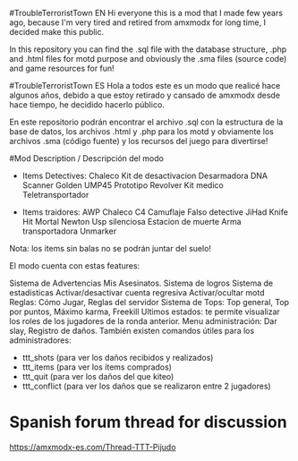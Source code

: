 #TroubleTerroristTown EN
Hi everyone this is a mod that I made few years ago, because I'm very tired and retired from amxmodx for long time, I decided make this public.

In this repository you can find the .sql file with the database structure, .php and .html files for motd purpose and obviously the .sma files (source code) and game resources for fun!

#TroubleTerroristTown ES
Hola a todos este es un modo que realicé hace algunos años, debido a que estoy retirado y cansado de amxmodx desde hace tiempo, he decidido hacerlo público.

En este repositorio podrán encontrar el archivo .sql con la estructura de la base de datos, los archivos .html y .php para los motd y obviamente los archivos .sma (código fuente) y los recursos del juego para divertirse!

#Mod Description / Descripción del modo

* Items Detectives:
Chaleco
Kit de desactivacion
Desarmadora
DNA Scanner
Golden
UMP45 Prototipo
Revolver
Kit medico
Teletransportador

* Items traidores:
AWP
Chaleco
C4
Camuflaje
Falso detective
JiHad
Knife
Hit Mortal
Newton
Usp silenciosa
Estacion de muerte
Arma transportadora
Unmarker

Nota: los items sin balas no se podrán juntar del suelo!

El modo cuenta con estas features:

Sistema de Advertencias
Mis Asesinatos.
Sistema de logros
Sistema de estadisticas
Activar/desactivar cuenta regresiva
Activar/ocultar motd
Reglas: Cómo Jugar, Reglas del servidor
Sistema de Tops: Top general, Top por puntos, Máximo karma, Freekill
Ultimos estados: te permite visualizar los roles de los jugadores de la ronda anterior.
Menu administración: Dar slay, Registro de daños.
También existen comandos útiles para los administradores:
* ttt_shots (para ver los daños recibidos y realizados)
* ttt_items (para ver los ítems comprados)
* ttt_quit (para ver los daños del que kiteo)
* ttt_conflict (para ver los daños que se realizaron entre 2 jugadores)

# Spanish forum thread for discussion

https://amxmodx-es.com/Thread-TTT-Pijudo
